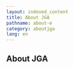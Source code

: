 ```yaml
---
layout: indexed_content
title: About JGA
pathname: about-e
category: aboutjga
lang: en
---
```


## About JGA